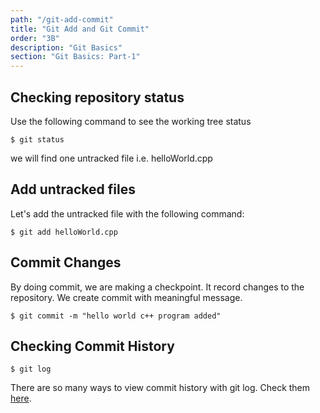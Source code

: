 ```yaml
---
path: "/git-add-commit"
title: "Git Add and Git Commit"
order: "3B"
description: "Git Basics"
section: "Git Basics: Part-1"
---
```


## Checking repository status

Use the following command to see the working tree status

```shell
$ git status
```

we will find one untracked file i.e. helloWorld.cpp

## Add untracked files

Let's add the untracked file with the following command:

```shell
$ git add helloWorld.cpp
```

## Commit Changes

By doing commit, we are making a checkpoint. It record changes to the repository. We create commit with meaningful message.

```shell
$ git commit -m "hello world c++ program added"
```

## Checking Commit History

```shell
$ git log
```

There are so many ways to view commit history with git log. Check them [here][log].

[init]: https://git-scm.com/docs/git-init
[log]: https://git-scm.com/book/en/v2/Git-Basics-Viewing-the-Commit-History
